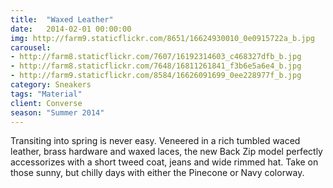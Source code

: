 ```yaml
---
title:  "Waxed Leather"
date:   2014-02-01 00:00:00
img: http://farm9.staticflickr.com/8651/16624930010_0e0915722a_b.jpg
carousel:
- http://farm8.staticflickr.com/7607/16192314603_c468327dfb_b.jpg
- http://farm8.staticflickr.com/7648/16811261841_f3b6e5a6e4_b.jpg
- http://farm9.staticflickr.com/8584/16626091699_0ee228977f_b.jpg
category: Sneakers
tags: "Material"
client: Converse
season: "Summer 2014"
---
```

Transiting into spring is never easy. Veneered in a rich tumbled waced leather, brass hardware and waxed laces, the new Back Zip model perfectly accessorizes with a short tweed coat, jeans and wide rimmed hat. Take on those sunny, but chilly days with either the Pinecone or Navy colorway.  
